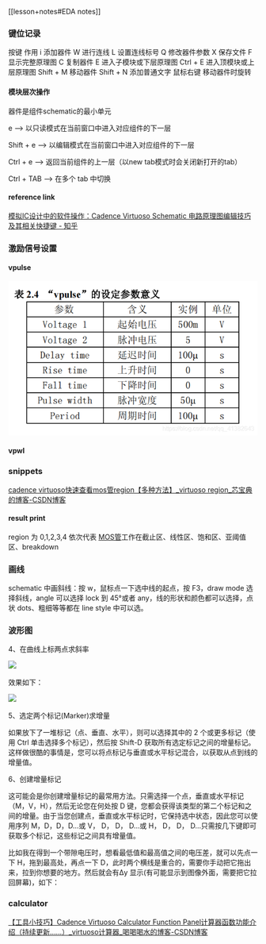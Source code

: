 [[lesson+notes#EDA notes]]
### 键位记录
按键	作用
i	添加器件
W	进行连线
L	设置连线标号
Q	修改器件参数
X	保存文件
F	显示完整原理图
C	复制器件
E	进入子模块或下层原理图
Ctrl + E	进入顶模块或上层原理图
Shift + M	移动器件
Shift + N	添加普通文字
鼠标右键	移动器件时旋转

#### 模块层次操作
器件是组件schematic的最小单元

e –> 以只读模式在当前窗口中进入对应组件的下一层

Shift + e –> 以编辑模式在当前窗口中进入对应组件的下一层

Ctrl + e –> 返回当前组件的上一层（以new tab模式时会关闭新打开的tab）

Ctrl + TAB –> 在多个 tab 中切换

#### reference link
[模拟IC设计中的软件操作：Cadence Virtuoso Schematic 电路原理图编辑技巧及其相关快捷键 - 知乎](https://zhuanlan.zhihu.com/p/574080087)

### 激励信号设置
#### vpulse
![300](https://raw.githubusercontent.com/acdefg/cdn/main/obsidian/20230417160056.png)
#### vpwl


### snippets
[cadence virtuoso快速查看mos管region【多种方法】_virtuoso region_芯宝典的博客-CSDN博客](https://blog.csdn.net/qq_40007892/article/details/119568781#:~:text=%E6%B3%951%EF%BC%9A%20%E4%BB%BF%E7%9C%9F%E5%AE%8C%E6%88%90%E4%B9%8B%E5%90%8E%EF%BC%8CADE-Results-Print-DC%20operating%20Points%EF%BC%8C%E7%82%B9%E5%87%BB%E6%83%B3%E8%A6%81%E6%9F%A5%E7%9C%8B%E7%9A%84mos%E7%AE%A1%EF%BC%8C%E5%9C%A8%E5%BC%B9%E5%87%BA%E7%9A%84%E8%A1%A8%E4%B8%AD%E6%9F%A5%E6%89%BEregion%EF%BC%8C%20%E7%BC%BA%E7%82%B9%EF%BC%9A%20%E4%B8%80%E6%AC%A1%E5%8F%AA%E8%83%BD%E6%9F%A5%E7%9C%8B%E4%B8%80%E4%B8%AAmos%E7%AE%A1%EF%BC%8C%E5%AE%B9%E6%98%93%E5%BF%98%E8%AE%B0%EF%BC%8C%E7%94%B5%E8%B7%AF%E8%A7%84%E6%A8%A1%E5%A4%A7%E4%BA%86%E4%B9%8B%E5%90%8E%E6%93%8D%E4%BD%9C%E4%B8%8D%E6%96%B9%E4%BE%BF%20%E6%B3%952%EF%BC%9A,DC%E4%BB%BF%E7%9C%9F%E5%AE%8C%E6%88%90%E4%B9%8B%E5%90%8E%EF%BC%8C%E5%9C%A8ADE%E4%B8%AD%E7%82%B9%E5%87%BBresults-Circuit%20Conditions...%2C%E5%BC%B9%E5%87%BAresults%EF%BC%9Acircuit%20conditions%E5%AF%B9%E8%AF%9D%E6%A1%86%EF%BC%8C%E5%8F%AF%E4%BB%A5%E6%A0%87%E6%B3%A8%E5%87%BA%E7%94%B5%E8%B7%AF%E5%9B%BE%E4%B8%AD%E9%A5%B1%E5%92%8C%E5%8C%BABJT%E6%88%96%E7%BA%BF%E6%80%A7%E5%8C%BAmos%EF%BC%8C%E4%B9%9F%E5%8F%AF%E4%BB%A5%E8%87%AA%E5%B7%B1%E8%AE%BE%E7%BD%AE%E6%A0%87%E6%B3%A8%E6%9D%A1%E4%BB%B6%E3%80%82%20%E7%82%B9%E5%87%BBsaturation%20%3CBJT%3E%20or%20Linear%20%3CMOS%3E%E5%90%8E%E7%9A%84%E5%B0%8F%E6%96%B9%E5%9D%97%E9%80%89%E9%A1%B9%E6%A1%86%EF%BC%8C%E9%80%89%E6%8B%A9%E6%A0%87%E6%B3%A8%E9%A2%9C%E8%89%B2%EF%BC%8C%E7%84%B6%E5%90%8E%E7%82%B9%E5%87%BB%E5%8F%B3%E4%BE%A7results-annotate%E4%B8%AD%E7%9A%84place%EF%BC%8C%E5%B0%B1%E5%8F%AF%E4%BB%A5%E5%9C%A8%E7%94%B5%E8%B7%AF%E5%9B%BE%E4%B8%AD%E7%9C%8B%E5%88%B0%E6%89%80%E6%9C%89%E4%BD%8D%E4%BA%8E%E9%A5%B1%E5%92%8C%E5%8C%BABJT%E6%88%96%E7%BA%BF%E6%80%A7%E5%8C%BAmos%E3%80%82)
#### result print
region 为 0,1,2,3,4 依次代表 [MOS管](https://so.csdn.net/so/search?q=MOS%E7%AE%A1&spm=1001.2101.3001.7020)工作在截止区、线性区、饱和区、亚阈值区、breakdown


### 画线
schematic 中画斜线：按 w，鼠标点一下选中线的起点，按 F3，draw mode 选择斜线，angle 可以选择 lock 到 45°或者 any，线的形状和颜色都可以选择，点状 dots、粗细等等都在 line style 中可以选。

### 波形图

4、在曲线上标两点求斜率

![](https://pic4.zhimg.com/80/v2-c7e027a348cda44121326c726bb3b8ff_720w.webp)

效果如下：

![](https://pic2.zhimg.com/80/v2-493286421fb32edf42d9c6c143384b09_720w.webp)

5、选定两个标记(Marker)求增量

如果放下了一堆标记（点、垂直、水平），则可以选择其中的 2 个或更多标记（使用 Ctrl 单击选择多个标记），然后按 Shift-D 获取所有选定标记之间的增量标记。这样做很酷的事情是，您可以将点标记与垂直或水平标记混合，以获取从点到线的增量值。

6、创建增量标记

这可能会是你创建增量标记的最常用方法。只需选择一个点，垂直或水平标记（M，V，H），然后无论您在何处按 D 键，您都会获得该类型的第二个标记和之间的增量。由于当您创建点，垂直或水平标记时，它保持选中状态，因此您可以使用序列 M，D，D，D…或 V， D， D， D…或 H， D， D， D…只需按几下键即可获取多个标记，这些标记之间具有增量值。

比如我在得到一个带隙电压时，想看最低值和最高值之间的电压差，就可以先点一下 H，拖到最高处，再点一下 D，此时两个横线是重合的，需要你手动把它拖出来，拉到你想要的地方。然后就会有Δy 显示(有可能显示到图像外面，需要把它拉回屏幕)，如下：

### calculator
[【工具小技巧】Cadence Virtuoso Calculator Function Panel计算器函数功能介绍（持续更新……）\_virtuoso计算器\_喝喝喝水的博客-CSDN博客](https://blog.csdn.net/m0_57592021/article/details/128755499#:~:text=signal%E4%B8%80%E6%A0%8F%E8%BE%93%E5%85%A5%E6%B3%A2%E5%BD%A2%E5%87%BD%E6%95%B0%EF%BC%8Cinitial%20value%20type%E9%80%89%E6%8B%A9y%EF%BC%8C%E8%A1%A8%E6%98%8E%E8%AE%BE%E7%BD%AE%E7%9A%84%E6%98%AFy%E8%BD%B4%E7%9A%84%E6%95%B0%EF%BC%8C%E5%AF%B9%E4%BA%8E%E4%B8%8A%E5%8D%87%E6%B2%BF%EF%BC%88%E8%AE%A1%E7%AE%97%E4%B8%8A%E5%8D%87%E6%97%B6%E9%97%B4%EF%BC%89%EF%BC%8Cinitial%2Ffinal,value%E5%80%BC%E5%88%86%E5%88%AB%E4%B8%BA%E6%9C%80%E5%B0%8F%E5%80%BC%E5%92%8C%E6%9C%80%E5%A4%A7%E5%80%BC%EF%BC%88%E8%BF%99%E9%87%8C%E8%AE%BE%E7%BD%AE%E4%B8%BA0%E5%88%B0avdd%EF%BC%89%EF%BC%8C%E5%AF%B9%E4%BA%8E%E4%B8%8B%E9%99%8D%E6%B2%BF%EF%BC%88%E8%AE%A1%E7%AE%97%E4%B8%8B%E9%99%8D%E6%97%B6%E9%97%B4%EF%BC%89%EF%BC%8Cinitial%2Ffinal%20value%E5%80%BC%E5%88%86%E5%88%AB%E4%B8%BA%E6%9C%80%E5%A4%A7%E5%80%BC%E5%92%8C%E6%9C%80%E5%B0%8F%E5%80%BC%EF%BC%88%E8%BF%99%E9%87%8C%E8%AE%BE%E7%BD%AE%E4%B8%BAavdd%E5%88%B00%EF%BC%89%EF%BC%8Cpercent%20high%2Flow%E4%B8%BA%E5%8F%96%E7%9A%84%E4%B8%8A%E5%8D%87%2F%E4%B8%8B%E9%99%8D%E6%B2%BF%E7%9A%84%E8%8C%83%E5%9B%B4%EF%BC%8C%E8%BF%99%E9%87%8C%E5%8F%9610%25-90%25%EF%BC%8C%E5%8D%B3avdd%E7%9A%8410%25%E5%88%B090%25%E3%80%82)